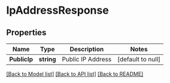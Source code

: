 # IpAddressResponse

## Properties
Name | Type | Description | Notes
------------ | ------------- | ------------- | -------------
**PublicIp** | **string** | Public IP Address | [default to null]

[[Back to Model list]](../README.md#documentation-for-models) [[Back to API list]](../README.md#documentation-for-api-endpoints) [[Back to README]](../README.md)


